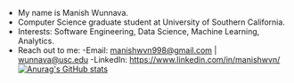 - My name is Manish Wunnava.
- Computer Science graduate student at University of Southern California.
- Interests: Software Engineering, Data Science, Machine Learning, Analytics.
- Reach out to me:
  -Email: manishwvn998@gmail.com | wunnava@usc.edu
  -LinkedIn: https://www.linkedin.com/in/manishwvn/
[![Anurag's GitHub stats](https://github-readme-stats.vercel.app/api?username=manishwvn)](https://github.com/anuraghazra/github-readme-stats)


